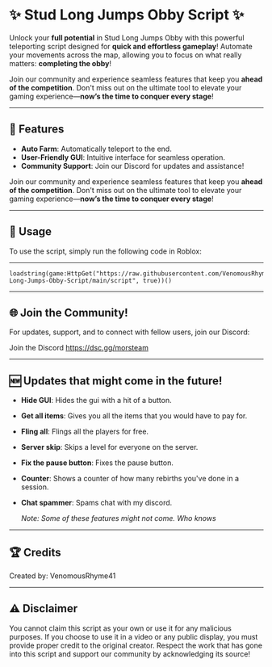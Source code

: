 # ✨ Stud Long Jumps Obby Script ✨

Unlock your **full potential** in Stud Long Jumps Obby with this powerful teleporting script designed for **quick and effortless gameplay**! Automate your movements across the map, allowing you to focus on what really matters: **completing the obby**!

Join our community and experience seamless features that keep you **ahead of the competition**. Don't miss out on the ultimate tool to elevate your gaming experience—**now’s the time to conquer every stage**!

----

## 🎉 Features

- **Auto Farm**: Automatically teleport to the end.
- **User-Friendly GUI**: Intuitive interface for seamless operation.
- **Community Support**: Join our Discord for updates and assistance!

Join our community and experience seamless features that keep you **ahead of the competition**. Don't miss out on the ultimate tool to elevate your gaming experience—**now’s the time to conquer every stage**!

----

## 🔗 Usage

To use the script, simply run the following code in Roblox:

----

```
loadstring(game:HttpGet("https://raw.githubusercontent.com/VenomousRhyme41/Stud-Long-Jumps-Obby-Script/main/script", true))()
```

----

## 🌐 Join the Community!

For updates, support, and to connect with fellow users, join our Discord:

Join the Discord https://dsc.gg/morsteam

----

## 🆕 Updates that might come in the future!

- **Hide GUI**: Hides the gui with a hit of a button.
- **Get all items**: Gives you all the items that you would have to pay for.
- **Fling all**: Flings all the players for free.
- **Server skip**: Skips a level for everyone on the server.
- **Fix the pause button**: Fixes the pause button.
- **Counter**: Shows a counter of how many rebirths you've done in a session.
- **Chat spammer**: Spams chat with my discord.

  *Note: Some of these features might not come. Who knows*

----


## 🏆 Credits

Created by: VenomousRhyme41

----


## ⚠️ Disclaimer

You cannot claim this script as your own or use it for any malicious purposes. If you choose to use it in a video or any public display, you must provide proper credit to the original creator. Respect the work that has gone into this script and support our community by acknowledging its source!



